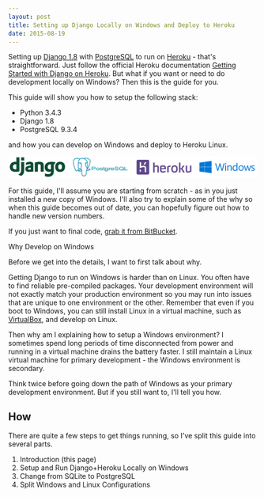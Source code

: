 ```yaml
---
layout: post
title: Setting up Django Locally on Windows and Deploy to Heroku
date: 2015-08-19
---
```


Setting up [Django 1.8](https://www.djangoproject.com/) with [PostgreSQL](http://www.postgresql.org/) to run on [Heroku](http://heroku.com/) - that's straightforward. Just follow the official Heroku documentation [Getting Started with Django on Heroku](https://devcenter.heroku.com/articles/getting-started-with-django). But what if you want or need to do development locally on Windows? Then this is the guide for you.

This guide will show you how to setup the following stack:

* Python 3.4.3
* Django 1.8
* PostgreSQL 9.3.4

and how you can develop on Windows and deploy to Heroku Linux.

![](/static/img/blog/setting-up-django-locally-on-windows-and-deploy-to-heroku/stack_logos.png)

For this guide, I'll assume you are starting from scratch - as in you just installed a new copy of Windows. I'll also try to explain some of the why so when this guide becomes out of date, you can hopefully figure out how to handle new version numbers.

If you just want to final code, [grab it from BitBucket](https://bitbucket.org/garretfick/win-lin-django).

Why Develop on Windows

Before we get into the details, I want to first talk about why.

Getting Django to run on Windows is harder than on Linux. You often have to find reliable pre-compiled packages. Your development environment will not exactly match your production environment so you may run into issues that are unique to one environment or the other. Remember that even if you boot to Windows, you can still install Linux in a virtual machine, such as [VirtualBox](https://virtualbox.org/), and develop on Linux.

Then why am I explaining how to setup a Windows environment? I sometimes spend long periods of time disconnected from power and running in a virtual machine drains the battery faster. I still maintain a Linux virtual machine for primary development - the Windows environment is secondary.

Think twice before going down the path of Windows as your primary development environment. But if you still want to, I'll tell you how.

## How

There are quite a few steps to get things running, so I've split this guide into several parts.

1. Introduction (this page)
2. Setup and Run Django+Heroku Locally on Windows
3. Change from SQLite to PostgreSQL
4. Split Windows and Linux Configurations
